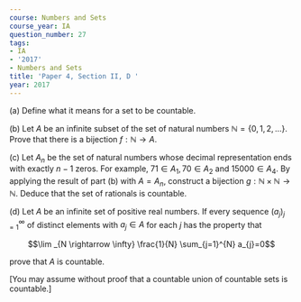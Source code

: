 ```yaml
---
course: Numbers and Sets
course_year: IA
question_number: 27
tags:
- IA
- '2017'
- Numbers and Sets
title: 'Paper 4, Section II, D '
year: 2017
---
```




(a) Define what it means for a set to be countable.

(b) Let $A$ be an infinite subset of the set of natural numbers $\mathbb{N}=\{0,1,2, \ldots\}$. Prove that there is a bijection $f: \mathbb{N} \rightarrow A$.

(c) Let $A_{n}$ be the set of natural numbers whose decimal representation ends with exactly $n-1$ zeros. For example, $71 \in A_{1}, 70 \in A_{2}$ and $15000 \in A_{4}$. By applying the result of part (b) with $A=A_{n}$, construct a bijection $g: \mathbb{N} \times \mathbb{N} \rightarrow \mathbb{N}$. Deduce that the set of rationals is countable.

(d) Let $A$ be an infinite set of positive real numbers. If every sequence $\left(a_{j}\right)_{j=1}^{\infty}$ of distinct elements with $a_{j} \in A$ for each $j$ has the property that

$$\lim _{N \rightarrow \infty} \frac{1}{N} \sum_{j=1}^{N} a_{j}=0$$

prove that $A$ is countable.

[You may assume without proof that a countable union of countable sets is countable.]